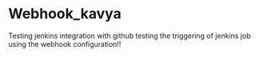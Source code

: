 # Webhook_kavya
Testing jenkins integration with github
testing the triggering of jenkins job using the webhook configuration!!
